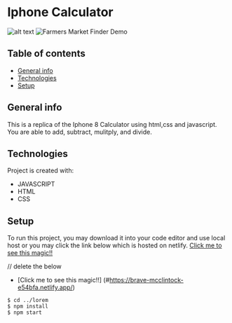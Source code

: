 # Iphone Calculator

![alt text](http://url/to/img.png)
![Farmers Market Finder Demo](IPhoneCalculator.gif)



## Table of contents
* [General info](#general-info)
* [Technologies](#technologies)
* [Setup](#setup)

## General info
This is a replica of the Iphone 8 Calculator using html,css and javascript. You are able to add, subtract, mulitply, and divide.
	
## Technologies
Project is created with:
* JAVASCRIPT
* HTML
* CSS
	
## Setup
To run this project, you may download it into your code editor and use local host or you may click the link below which is hosted on netlify.
[Click me to see this magic!!](https://brave-mcclintock-e54bfa.netlify.app/)

// delete the below
* [Click me to see this magic!!] (#https://brave-mcclintock-e54bfa.netlify.app/)

```
$ cd ../lorem
$ npm install
$ npm start
